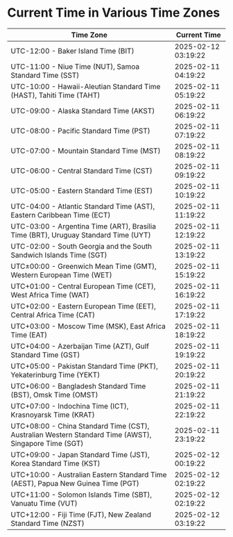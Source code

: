 # Current Time in Various Time Zones

| Time Zone | Current Time |
|-----------|--------------|
| UTC-12:00 - Baker Island Time (BIT) | 2025-02-12 03:19:22 |
| UTC-11:00 - Niue Time (NUT), Samoa Standard Time (SST) | 2025-02-11 04:19:22 |
| UTC-10:00 - Hawaii-Aleutian Standard Time (HAST), Tahiti Time (TAHT) | 2025-02-11 05:19:22 |
| UTC-09:00 - Alaska Standard Time (AKST) | 2025-02-11 06:19:22 |
| UTC-08:00 - Pacific Standard Time (PST) | 2025-02-11 07:19:22 |
| UTC-07:00 - Mountain Standard Time (MST) | 2025-02-11 08:19:22 |
| UTC-06:00 - Central Standard Time (CST) | 2025-02-11 09:19:22 |
| UTC-05:00 - Eastern Standard Time (EST) | 2025-02-11 10:19:22 |
| UTC-04:00 - Atlantic Standard Time (AST), Eastern Caribbean Time (ECT) | 2025-02-11 11:19:22 |
| UTC-03:00 - Argentina Time (ART), Brasília Time (BRT), Uruguay Standard Time (UYT) | 2025-02-11 12:19:22 |
| UTC-02:00 - South Georgia and the South Sandwich Islands Time (SGT) | 2025-02-11 13:19:22 |
| UTC±00:00 - Greenwich Mean Time (GMT), Western European Time (WET) | 2025-02-11 15:19:22 |
| UTC+01:00 - Central European Time (CET), West Africa Time (WAT) | 2025-02-11 16:19:22 |
| UTC+02:00 - Eastern European Time (EET), Central Africa Time (CAT) | 2025-02-11 17:19:22 |
| UTC+03:00 - Moscow Time (MSK), East Africa Time (EAT) | 2025-02-11 18:19:22 |
| UTC+04:00 - Azerbaijan Time (AZT), Gulf Standard Time (GST) | 2025-02-11 19:19:22 |
| UTC+05:00 - Pakistan Standard Time (PKT), Yekaterinburg Time (YEKT) | 2025-02-11 20:19:22 |
| UTC+06:00 - Bangladesh Standard Time (BST), Omsk Time (OMST) | 2025-02-11 21:19:22 |
| UTC+07:00 - Indochina Time (ICT), Krasnoyarsk Time (KRAT) | 2025-02-11 22:19:22 |
| UTC+08:00 - China Standard Time (CST), Australian Western Standard Time (AWST), Singapore Time (SGT) | 2025-02-11 23:19:22 |
| UTC+09:00 - Japan Standard Time (JST), Korea Standard Time (KST) | 2025-02-12 00:19:22 |
| UTC+10:00 - Australian Eastern Standard Time (AEST), Papua New Guinea Time (PGT) | 2025-02-12 02:19:22 |
| UTC+11:00 - Solomon Islands Time (SBT), Vanuatu Time (VUT) | 2025-02-12 02:19:22 |
| UTC+12:00 - Fiji Time (FJT), New Zealand Standard Time (NZST) | 2025-02-12 03:19:22 |
